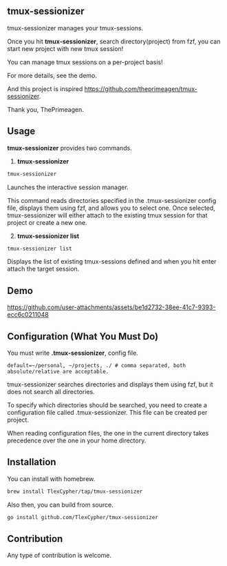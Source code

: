 ## tmux-sessionizer
tmux-sessionizer manages your tmux-sessions.

Once you hit **tmux-sessionizer**, search directory(project) from fzf, you can start new project with new tmux session!

You can manage tmux sessions on a per-project basis!

For more details, see the demo.

And this project is inspired https://github.com/theprimeagen/tmux-sessionizer.

Thank you, ThePrimeagen.

## Usage
**tmux-sessionizer** provides two commands.
1. **tmux-sessionizer**

```bash
tmux-sessionizer
```
Launches the interactive session manager.

This command reads directories specified in the .tmux-sessionizer config file, displays them using fzf, and allows you to select one.
Once selected, tmux-sessionizer will either attach to the existing tmux session for that project or create a new one.

2. **tmux-sessionizer list**
```bash
tmux-sessionizer list
```
Displays the list of existing tmux-sessions defined and when you hit enter attach the target session.

## Demo

https://github.com/user-attachments/assets/be1d2732-38ee-41c7-9393-ecc6c0211048

## Configuration (What You Must Do)
You must write **.tmux-sessionizer**, config file.
```text
default=~/personal, ~/projects, ./ # comma separated, both absolute/relative are acceptable.
```

tmux-sessionizer searches directories and displays them using fzf, but it does not search all directories.

To specify which directories should be searched, you need to create a configuration file called .tmux-sessionizer.
This file can be created per project.

When reading configuration files, the one in the current directory takes precedence over the one in your home directory.

## Installation
You can install with homebrew.
```bash
brew install TlexCypher/tap/tmux-sessionizer
```
Also then, you can build from source.
```bash
go install github.com/TlexCypher/tmux-sessionizer
```

## Contribution
Any type of contribution is welcome.
